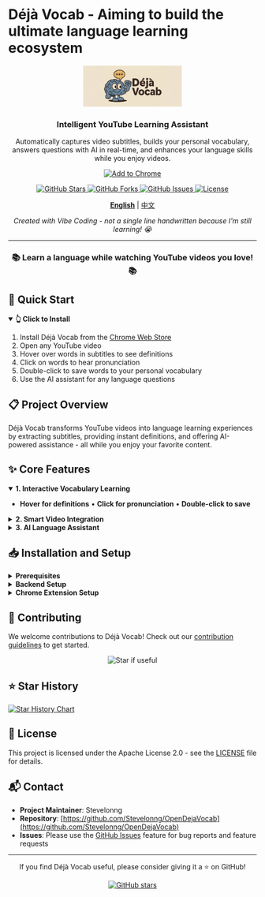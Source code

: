 # Déjà Vocab - Aiming to build the ultimate language learning ecosystem

<div align="center">
  <img src="backend/static/images/deja-logo.jpg" alt="Déjà Vocab Logo" width="200">
  <h3>Intelligent YouTube Learning Assistant</h3>
  <p>Automatically captures video subtitles, builds your personal vocabulary, answers questions with AI in real-time, and enhances your language skills while you enjoy videos.</p>
  
  <p>
    <a href="https://chromewebstore.google.com/detail/deja-vocab/fgoacfcjfdnjgiamkgphccmhcieibmgh">
      <img src="https://img.shields.io/badge/Chrome-Add%20to%20Chrome-4285F4?style=for-the-badge&logo=google-chrome&logoColor=white" alt="Add to Chrome">
    </a>
  </p>
  
  <p>
    <a href="https://github.com/Stevelonng/OpenDejaVocab/stargazers">
      <img alt="GitHub Stars" src="https://img.shields.io/github/stars/Stevelonng/OpenDejaVocab?style=flat&logo=github">
    </a>
    <a href="https://github.com/Stevelonng/OpenDejaVocab/network/members">
      <img alt="GitHub Forks" src="https://img.shields.io/github/forks/Stevelonng/OpenDejaVocab?style=flat&logo=github">
    </a>
    <a href="https://github.com/Stevelonng/OpenDejaVocab/issues">
      <img alt="GitHub Issues" src="https://img.shields.io/github/issues/Stevelonng/OpenDejaVocab?style=flat&logo=github">
    </a>
    <a href="https://github.com/Stevelonng/OpenDejaVocab/blob/main/LICENSE">
      <img alt="License" src="https://img.shields.io/github/license/Stevelonng/OpenDejaVocab?style=flat&logo=apache">
    </a>
  </p>
  
  <p>
    <b><a href="#">English</a></b> | 
    <a href="README.zh.md">中文</a>
  </p>
  
  <p><i>Created with Vibe Coding - not a single line handwritten because I'm still learning! 😭</i></p>
</div>

---

<div align="center">
  <h3>📚 Learn a language while watching YouTube videos you love! 📚</h3>
</div>

## 🚀 Quick Start

<details open>
  <summary><b>👆 Click to Install</b></summary>
  <ol>
    <li>Install Déjà Vocab from the <a href="https://chromewebstore.google.com/detail/deja-vocab/fgoacfcjfdnjgiamkgphccmhcieibmgh">Chrome Web Store</a></li>
    <li>Open any YouTube video</li>
    <li>Hover over words in subtitles to see definitions</li>
    <li>Click on words to hear pronunciation</li>
    <li>Double-click to save words to your personal vocabulary</li>
    <li>Use the AI assistant for any language questions</li>
  </ol>
</details>

## 📋 Project Overview

Déjà Vocab transforms YouTube videos into language learning experiences by extracting subtitles, providing instant definitions, and offering AI-powered assistance - all while you enjoy your favorite content.

## ✨ Core Features

<details open>
  <summary><b>1. Interactive Vocabulary Learning</b></summary>
  <ul>
    <li><b>Hover for definitions</b> • <b>Click for pronunciation</b> • <b>Double-click to save</b></li>
  </ul>
</details>

<details>
  <summary><b>2. Smart Video Integration</b></summary>
  <ul>
    <li><b>Auto-detect saved words</b> • <b>Context display</b> • <b>One-click navigation</b></li>
  </ul>
</details>

<details>
  <summary><b>3. AI Language Assistant</b></summary>
  <ul>
    <li><b>Contextual explanations</b> • <b>Language guidance</b> • <b>Personalized help</b></li>
  </ul>
</details>

## 📥 Installation and Setup

<details>
  <summary><b>Prerequisites</b></summary>
  <ul>
    <li>Python 3.9 or higher</li>
    <li>Node.js and npm</li>
    <li>Chrome browser</li>
    <li>Google Gemini API key</li>
  </ul>
</details>

<details>
  <summary><b>Backend Setup</b></summary>
  
  ```bash
  # Clone the repository
  git clone https://github.com/Stevelonng/OpenDejaVocab.git
  cd OpenDejaVocab
  
  # Install Python dependencies
  pip install -r requirements.txt
  
  # Run database migrations
  cd backend
  python manage.py migrate
  
  # Configure Google Gemini API key
  # Open backend/api/gemini_views.py and backend/api/gemini_default_view.py
  # Replace YOUR_API_KEY with your actual key
  
  # Start the Django server
  python manage.py runserver
  ```
</details>

<details>
  <summary><b>Chrome Extension Setup</b></summary>
  
  ```bash
  # Navigate to extension directory
  cd extension
  
  # Install dependencies
  npm install
  
  # Build the extension
  npm run build
  
  # Load in Chrome:
  # 1. Open chrome://extensions/
  # 2. Enable Developer mode
  # 3. Click "Load unpacked" and select the dist folder
  ```
</details>

## 👥 Contributing

We welcome contributions to Déjà Vocab! Check out our [contribution guidelines](CONTRIBUTING.md) to get started.

<div align="center">
  <img src="https://img.shields.io/badge/⭐-Star_if_useful-yellow?style=for-the-badge" alt="Star if useful">
</div>

## ⭐ Star History

<a href="https://star-history.com/#Stevelonng/OpenDejaVocab&Date">
  <picture>
    <source media="(prefers-color-scheme: dark)" srcset="https://api.star-history.com/svg?repos=Stevelonng/OpenDejaVocab&type=Date&theme=dark" />
    <source media="(prefers-color-scheme: light)" srcset="https://api.star-history.com/svg?repos=Stevelonng/OpenDejaVocab&type=Date" />
    <img alt="Star History Chart" src="https://api.star-history.com/svg?repos=Stevelonng/OpenDejaVocab&type=Date" />
  </picture>
</a>

## 📜 License

This project is licensed under the Apache License 2.0 - see the [LICENSE](LICENSE) file for details.

## 📬 Contact

- **Project Maintainer**: Stevelonng
- **Repository**: [https://github.com/Stevelonng/OpenDejaVocab](https://github.com/Stevelonng/OpenDejaVocab)
- **Issues**: Please use the [GitHub Issues](https://github.com/Stevelonng/OpenDejaVocab/issues) feature for bug reports and feature requests

---

<div align="center">
  <p>If you find Déjà Vocab useful, please consider giving it a ⭐ on GitHub!</p>
  <p>
    <a href="https://github.com/Stevelonng/OpenDejaVocab">
      <img src="https://img.shields.io/github/stars/Stevelonng/OpenDejaVocab?style=social" alt="GitHub stars">
    </a>
  </p>
</div>
